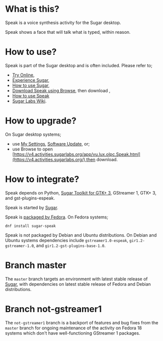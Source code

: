 What is this?
=============

Speak is a voice synthesis activity for the Sugar desktop.

Speak shows a face that will talk what is typed, within reason.

How to use?
===========

Speak is part of the Sugar desktop and is often included.  Please refer to;

* [Try Online](https://try.sugarizer.org/),
* [Experience Sugar](https://www.sugarlabs.org/#try),
* [How to use Sugar](https://help.sugarlabs.org/),
* [Download Speak using Browse](https://v4.activities.sugarlabs.org/app/vu.lux.olpc.Speak.html), then download ,
* [How to use Speak](https://help.sugarlabs.org/en/speak.html)
* [Sugar Labs Wiki](https://wiki.sugarlabs.org/go/Welcome_to_the_Sugar_Labs_wiki).

How to upgrade?
===============
    
On Sugar desktop systems;
* use [My Settings](https://help.sugarlabs.org/en/my_settings.html), [Software Update](https://help.sugarlabs.org/en/my_settings.html#software-update), or;
* use Browse to open [https://v4.activities.sugarlabs.org/app/vu.lux.olpc.Speak.html](https://v4.activities.sugarlabs.org/),then download.

How to integrate?
=================

Speak depends on Python, [Sugar Toolkit for GTK+ 3](https://github.com/sugarlabs/sugar-toolkit-gtk3), GStreamer 1, GTK+ 3, and gst-plugins-espeak.

Speak is started by [Sugar](https://github.com/sugarlabs/sugar).

Speak is [packaged by Fedora](https://src.fedoraproject.org/rpms/sugar-speak).  On Fedora systems;

```
dnf install sugar-speak
```

Speak is not packaged by Debian and Ubuntu distributions.  On Debian
and Ubuntu systems dependencies include `gstreamer1.0-espeak`,
`gir1.2-gstreamer-1.0`, and `gir1.2-gst-plugins-base-1.0`.

Branch master
=============

The `master` branch targets an environment with latest stable release
of [Sugar](https://github.com/sugarlabs/sugar), with dependencies on
latest stable release of Fedora and Debian distributions.

Branch not-gstreamer1
=====================

The `not-gstreamer1` branch is a backport of features and bug fixes
from the `master` branch for ongoing maintenance of the activity on
Fedora 18 systems which don't have well-functioning GStreamer 1
packages.

